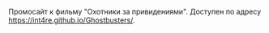 Промосайт к фильму "Охотники за привидениями". Доступен по адресу https://int4re.github.io/Ghostbusters/.
